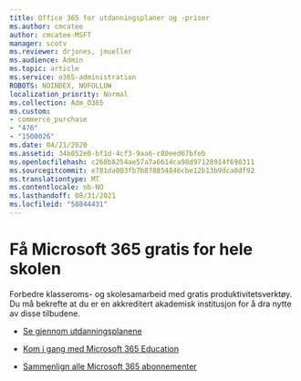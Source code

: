 ```yaml
---
title: Office 365 for utdanningsplaner og -priser
ms.author: cmcatee
author: cmcatee-MSFT
manager: scotv
ms.reviewer: drjones, jmueller
ms.audience: Admin
ms.topic: article
ms.service: o365-administration
ROBOTS: NOINDEX, NOFOLLOW
localization_priority: Normal
ms.collection: Adm_O365
ms.custom:
- commerce_purchase
- "476"
- "1500026"
ms.date: 04/21/2020
ms.assetid: 34b852e0-bf1d-4cf3-9aa6-c80eed67bfeb
ms.openlocfilehash: c268b8254ae57a7a6614ca98d97128914f698311
ms.sourcegitcommit: e781da003fb7b878854846cbe12b13b9dca8df92
ms.translationtype: MT
ms.contentlocale: nb-NO
ms.lasthandoff: 08/31/2021
ms.locfileid: "58844431"
---
```

# <a name="get-microsoft-365-free-for-your-entire-school"></a>Få Microsoft 365 gratis for hele skolen

Forbedre klasseroms- og skolesamarbeid med gratis produktivitetsverktøy. Du må bekrefte at du er en akkreditert akademisk institusjon for å dra nytte av disse tilbudene.
  
- [Se gjennom utdanningsplanene](https://products.office.com/academic/compare-office-365-education-plans)

- [Kom i gang med Microsoft 365 Education](https://support.office.com/article/get-started-with-office-365-education-ab02abe5-a1ee-458c-b749-5b44416ccf14?wt.mc_id=o365_portal_mmaven&ui=en-US&rs=en-US&ad=US)

- [Sammenlign alle Microsoft 365 abonnementer](https://products.office.com/business/compare-more-office-365-for-business-plans)